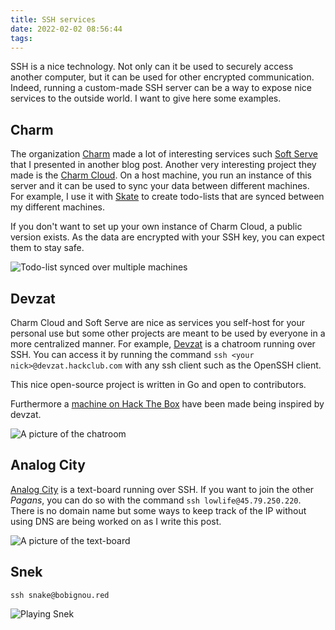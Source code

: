 ```yaml
---
title: SSH services
date: 2022-02-02 08:56:44
tags:
---
```

SSH is a nice technology. Not only can it be used to securely access another computer, but it can be used for other encrypted communication. Indeed, running a custom-made SSH server can be a way to expose nice services to the outside world. I want to give here some examples.

## Charm

The organization [Charm](https://charm.sh/) made a lot of interesting services such [Soft Serve](https://github.com/charmbracelet/soft-serve) that I presented in another blog post. Another very interesting project they made is the [Charm Cloud](https://github.com/charmbracelet/charm). On a host machine, you run an instance of this server and it can be used to sync your data between different machines. For example, I use it with [Skate](https://github.com/charmbracelet/skate) to create todo-lists that are synced between my different machines.

If you don't want to set up your own instance of Charm Cloud, a public version exists. As the data are encrypted with your SSH key, you can expect them to stay safe.

![Todo-list synced over multiple machines](skate_montage.png)

## Devzat

Charm Cloud and Soft Serve are nice as services you self-host for your personal use but some other projects are meant to be used by everyone in a more centralized manner. For example, [Devzat](https://github.com/quackduck/devzat) is a chatroom running over SSH. You can access it by running the command `ssh <your nick>@devzat.hackclub.com` with any ssh client such as the OpenSSH client.

This nice open-source project is written in Go and open to contributors.

Furthermore a [machine on Hack The Box](https://app.hackthebox.com/machines/398) have been made being inspired by devzat.

![A picture of the chatroom](devzat.png)

## Analog City

[Analog City](https://github.com/analogcity/analogcity) is a text-board running over SSH. If you want to join the other _Pagans_, you can do so with the command `ssh lowlife@45.79.250.220`. There is no domain name but some ways to keep track of the IP without using DNS are being worked on as I write this post.

![A picture of the text-board](analog_city.png)

## Snek

```
ssh snake@bobignou.red 
```

![Playing Snek](snek.png)

